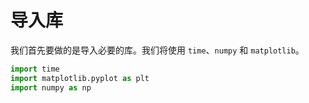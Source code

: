 # 导入库

我们首先要做的是导入必要的库。我们将使用 `time`、`numpy` 和 `matplotlib`。

```python
import time
import matplotlib.pyplot as plt
import numpy as np
```
